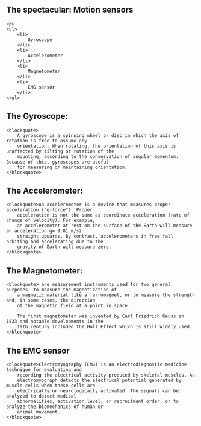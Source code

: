 <section>
    <h2>The spectacular: Motion sensors</h2>

    <p>
    <ul>
        <li>
            Gyroscope
        </li>
        <li>
            Accelerometer
        </li>
        <li>
            Magnetometer
        </li>
        <li>
            EMG sensor
        </li>
    </ul>
</section>
<section>
    <h2>The Gyroscope:</h2>

    <blockquote>
        A gyroscope is a spinning wheel or disc in which the axis of rotation is free to assume any
        orientation. When rotating, the orientation of this axis is unaffected by tilting or rotation of the
        mounting, according to the conservation of angular momentum. Because of this, gyroscopes are useful
        for measuring or maintaining orientation.
    </blockquote>
</section>
<section>
    <h2>The Accelerometer:</h2>

    <blockquote>An accelerometer is a device that measures proper acceleration ("g-force"). Proper
        acceleration is not the same as coordinate acceleration (rate of change of velocity). For example,
        an accelerometer at rest on the surface of the Earth will measure an acceleration g= 9.81 m/s2
        straight upwards. By contrast, accelerometers in free fall orbiting and accelerating due to the
        gravity of Earth will measure zero.
    </blockquote>
</section>
<section>
    <h2>The Magnetometer:</h2>

    <blockquote> are measurement instruments used for two general purposes: to measure the magnetization of
        a magnetic material like a ferromagnet, or to measure the strength and, in some cases, the direction
        of the magnetic field at a point in space.

        The first magnetometer was invented by Carl Friedrich Gauss in 1833 and notable developments in the
        19th century included the Hall Effect which is still widely used.
    </blockquote>
</section>
<section>
    <h2>The EMG sensor</h2>

    <blockquote>Electromyography (EMG) is an electrodiagnostic medicine technique for evaluating and
        recording the electrical activity produced by skeletal muscles. An
        electromyograph detects the electrical potential generated by muscle cells when these cells are
        electrically or neurologically activated. The signals can be analyzed to detect medical
        abnormalities, activation level, or recruitment order, or to analyze the biomechanics of human or
        animal movement.
    </blockquote>
</section>